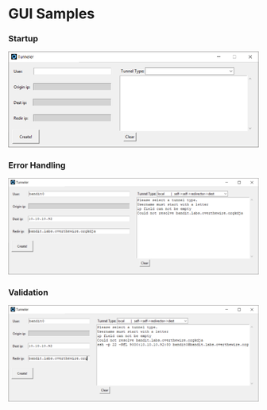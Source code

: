 # GUI Samples
### Startup
<img src=base.PNG width=800 >

### Error Handling
<img src=error_handle.PNG width=800 >

### Validation
<img src=valid.PNG width=800 >
